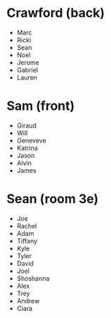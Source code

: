 # Crawford (back)
- Marc
- Ricki
- Sean
- Noel
- Jerome
- Gabriel
- Lauren

# Sam (front)
- Giraud
- Will
- Geneveve
- Katrina
- Jason
- Alvin
- James


# Sean (room 3e)
- Joe
- Rachel
- Adam
- Tiffany
- Kyle
- Tyler
- David
- Joel
- Shoshanna
- Alex
- Trey
- Andrew
- Ciara
